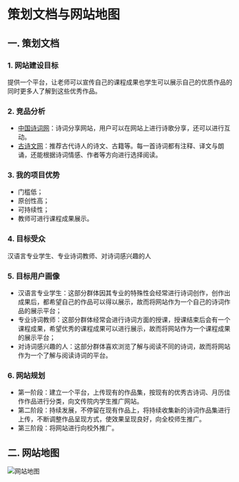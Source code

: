 # 策划文档与网站地图

## 一. 策划文档
### 1. 网站建设目标
提供一个平台，让老师可以宣传自己的课程成果也学生可以展示自己的优质作品的同时更多人了解到这些优秀作品。

### 2. 竞品分析
- [中国诗词网](http://bbs.yzs.com/)：诗词分享网站，用户可以在网站上进行诗歌分享，还可以进行互动。
- [古诗文网](https://www.gushiwen.org/)：推荐古代诗人的诗文、古籍等。每一首诗词都有注释、译文与朗诵，还能根据诗词情感、作者等方向进行选择阅读。

### 3. 我的项目优势
- 门槛低；
- 原创性高；
- 可持续性；
- 教师可进行课程成果展示。

### 4. 目标受众
汉语言专业学生、专业诗词教师、对诗词感兴趣的人

### 5. 目标用户画像
- 汉语言专业学生：这部分群体因其专业的特殊性会经常进行诗词创作，创作出成果后，都希望自己的作品可以得以展示，故而将网站作为一个自己的诗词作品的展示平台；
- 专业诗词教师：这部分群体经常会进行诗词方面的授课，授课结束后会有一个课程成果，希望优秀的课程成果可以进行展示，故而将网站作为一个课程成果的展示平台；
- 对诗词感兴趣的人：这部分群体喜欢浏览了解与阅读不同的诗词，故而将网站作为一个了解与阅读诗词的平台。

### 6. 网站规划
- 第一阶段：建立一个平台，上传现有的作品集，按现有的优秀古诗词、月历佳作作品进行分类，向文传院内学生推广网站。
- 第二阶段：持续发展，不停留在现有作品上，将持续收集新的诗词作品集进行上传，不断调整作品呈现方式，使效果呈现良好，向全校师生推广。
- 第三阶段：将网站进行向校外推广。

## 二. 网站地图
![网站地图]()





